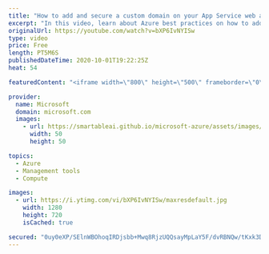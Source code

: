 ```yaml
---
title: "How to add and secure a custom domain on your App Service web app | Azure Portal Series"
excerpt: "In this video, learn about Azure best practices on how to add a custom domain to your web app and how to secure your custom domain with an App Service Managed Certificate.   Try out these features in the Azure portal: https://portal.azure.com   Keep connected on Twitter: https://twitter.com/AzurePortal"
originalUrl: https://youtube.com/watch?v=bXP6IvNYISw
type: video
price: Free
length: PT5M6S
publishedDateTime: 2020-10-01T19:22:25Z
heat: 54

featuredContent: "<iframe width=\"800\" height=\"500\" frameborder=\"0\" src=\"https://www.youtube.com/embed/bXP6IvNYISw\" allow=\"accelerometer; autoplay; encrypted-media; gyroscope; picture-in-picture\" allowfullscreen></iframe>"

provider:
  name: Microsoft
  domain: microsoft.com
  images:
    - url: https://smartableai.github.io/microsoft-azure/assets/images/organizations/microsoft.com-50x50.jpg
      width: 50
      height: 50

topics:
  - Azure
  - Management tools
  - Compute

images:
  - url: https://i.ytimg.com/vi/bXP6IvNYISw/maxresdefault.jpg
    width: 1280
    height: 720
    isCached: true

secured: "0uy0eXP/SElnWBOhoqIRDjsbb+Mwq8RjzUQQsayMpLaY5F/dvRBNQw/tKxk3DrDLC82GqTTUijKLxWNPaIoNlH/nkhdBwPfAbJmKwfTRovOrLvaMvW2hvliYpFn2u8xsPi3iUGitzupvy78aUvpH2dRxbWV6+ndvs7IKZigvsP8NcUl46U7Qo6yZuz2OivzQnELUSQ1U+hjqGkMlIE4Fhzua0yyc2LbJIU+gUZ+9DD++e+3juHWfDSheVCdkctfWhSuUJbUwhVYgR3ugTbi+A+WngH4RoD0fTrEuo+D/BYZEAZ6ngdR0hfZfxN+oo7Vf0QJd2HspSlh99MVF5vfdNWuD6EvbOwqz2ucKykTu3dTbkb0UFdy7UpFODWn1p2INm4k276NsCf93dXnXP5gik1KnBI6oWwsYWnC4SGghXdU=;dxG++MjWxNOJBTXRwDvKFw=="
---
```


